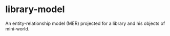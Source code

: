 # library-model
An entity-relationship model (MER) projected for a library and his objects of mini-world.
